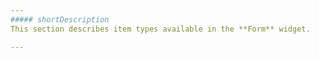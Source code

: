 ```yaml
---
##### shortDescription
This section describes item types available in the **Form** widget.

---
```

